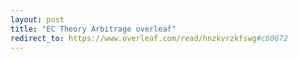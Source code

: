 ```yaml
---
layout: post
title: "EC Theory Arbitrage overleaf"
redirect_to: https://www.overleaf.com/read/hnzkvrzkfswg#cb0672
---
```

